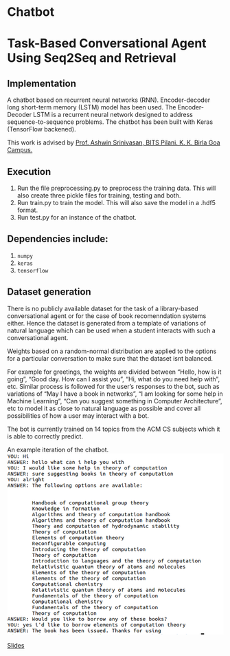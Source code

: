# Chatbot

Task-Based Conversational Agent Using Seq2Seq and Retrieval
=====

Implementation
---

A chatbot based on recurrent neural networks (RNN). Encoder-decoder long short-term memory (LSTM) model has been used. The Encoder-Decoder LSTM is a recurrent neural network designed to address sequence-to-sequence problems. The chatbot has been built with Keras (TensorFlow backened).

This work is advised by [Prof. Ashwin Srinivasan, BITS Pilani. K. K. Birla Goa Campus.](http://universe.bits-pilani.ac.in/goa/ashwin/profile) 

Execution
----
1. Run the file preprocessing.py to preprocess the training data. This will also create three pickle files for training, testing and both. 
2. Run train.py to train the model. This will also save the model in a .hdf5 format. 
3. Run test.py for an instance of the chatbot. 


Dependencies include:
----
1. `numpy`
2. `keras`
3. `tensorflow` 

Dataset generation
----
There is no publicly available dataset for the task of a library-based
conversational agent or for the case of book recomenndation systems either.
Hence the dataset is generated from a template of variations of natural language
which can be used when a student interacts with such a conversational agent.

Weights based on a random-normal distribution are applied to the options for a
particular conversation to make sure that the dataset isnt balanced.

For example for greetings, the weights are divided between “Hello, how is it
going”, “Good day. How can I assist you”, “Hi, what do you need help with”, etc.
Similar process is followed for the user’s responses to the bot, such as variations
of “May I have a book in networks”, “I am looking for some help in Machine
Learning”, “Can you suggest something in Computer Architecture”, etc to model
it as close to natural language as possible and cover all possibilities of how a
user may interact with a bot.

The bot is currently trained on 14 topics from the ACM CS subjects which it is
able to correctly predict.

An example iteration of the chatbot. 
![](Images/Chatbot_Example.png)

[Slides](https://drive.google.com/file/d/1CDX7I-xrA5S5Ws_1h3bC5IHsXL4g9IJ3/view)
